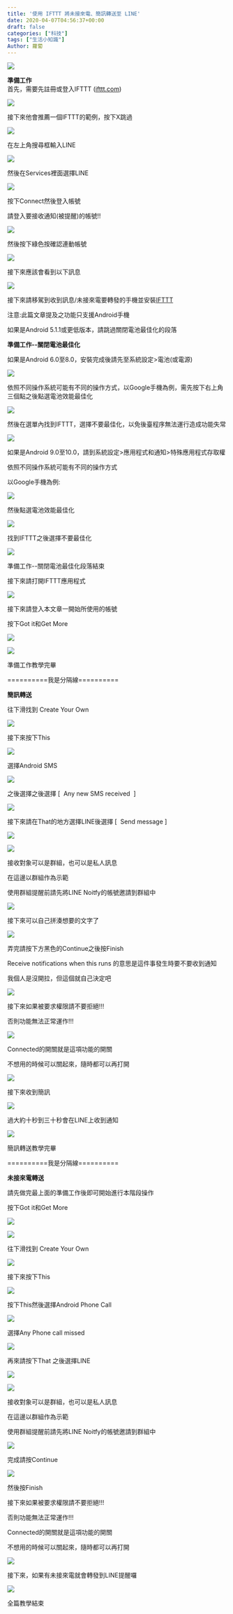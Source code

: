 ```yaml
---
title: '使用 IFTTT 將未接來電、簡訊轉送至 LINE'
date: 2020-04-07T04:56:37+00:00
draft: false
categories: ["科技"]
tags: ["生活小知識"]
Author: 蘿蔔
---
```


![](https://static-a1.steveyi.net/media/blog/2020/04/39743.jpg)

**準備工作**  
首先，需要先註冊或登入IFTTT ([ifttt.com](http://ifttt.com))

![](https://static-a1.steveyi.net/media/blog/2020/04/ifttt-forward-to-line-1.png)

接下來他會推薦一個IFTTT的範例，按下X跳過

![](https://static-a1.steveyi.net/media/blog/2020/04/ifttt-forward-to-line-2.png)

在左上角搜尋框輸入LINE

![](https://static-a1.steveyi.net/media/blog/2020/04/ifttt-forward-to-line-3.png)

然後在Services裡面選擇LINE

![](https://static-a1.steveyi.net/media/blog/2020/04/ifttt-forward-to-line-4.png)

按下Connect然後登入帳號

請登入要接收通知(被提醒)的帳號!!

![](https://static-a1.steveyi.net/media/blog/2020/04/ifttt-forward-to-line-5.png)

然後按下綠色按確認連動帳號

![](https://static-a1.steveyi.net/media/blog/2020/04/ifttt-forward-to-line-6.png)

接下來應該會看到以下訊息

![](https://static-a1.steveyi.net/media/blog/2020/04/ifttt-forward-to-line-7.png)

接下來請移駕到收到訊息/未接來電要轉發的手機並安裝[IFTTT](https://play.google.com/store/apps/details?id=com.ifttt.ifttt&hl=zh-TW)

注意:此篇文章提及之功能只支援Android手機

如果是Android 5.1.1或更低版本，請跳過關閉電池最佳化的段落

**準備工作--關閉電池最佳化**

如果是Android 6.0至8.0，安裝完成後請先至系統設定>電池(或電源)

![](https://static-a1.steveyi.net/media/blog/2020/04/ifttt-forward-to-line-8.png)

依照不同操作系統可能有不同的操作方式，以Google手機為例，需先按下右上角三個點之後點選電池效能最佳化

![](https://static-a1.steveyi.net/media/blog/2020/04/ifttt-forward-to-line-9.png)

然後在選單內找到IFTTT，選擇不要最佳化，以免後臺程序無法運行造成功能失常

![](https://static-a1.steveyi.net/media/blog/2020/04/ifttt-forward-to-line-10.png)

如果是Android 9.0至10.0，請到系統設定>應用程式和通知>特殊應用程式存取權

依照不同操作系統可能有不同的操作方式

以Google手機為例:

![](https://static-a1.steveyi.net/media/blog/2020/04/ifttt-forward-to-line-11.png)

然後點選電池效能最佳化

![](https://static-a1.steveyi.net/media/blog/2020/04/ifttt-forward-to-line-12.png)

找到IFTTT之後選擇不要最佳化

![](https://static-a1.steveyi.net/media/blog/2020/04/ifttt-forward-to-line-13.png)

準備工作--關閉電池最佳化段落結束

接下來請打開IFTTT應用程式

![](https://static-a1.steveyi.net/media/blog/2020/04/ifttt-forward-to-line-14.png)

接下來請登入本文章一開始所使用的帳號

按下Got it和Get More

![](https://static-a1.steveyi.net/media/blog/2020/04/ifttt-forward-to-line-15.png)

![](https://static-a1.steveyi.net/media/blog/2020/04/ifttt-forward-to-line-16.png)

準備工作教學完畢

\==========我是分隔線==========

**簡訊轉送**

往下滑找到 Create Your Own

![](https://static-a1.steveyi.net/media/blog/2020/04/ifttt-forward-to-line-17.png)

接下來按下This

![](https://static-a1.steveyi.net/media/blog/2020/04/ifttt-forward-to-line-18.png)

選擇Android SMS

![](https://static-a1.steveyi.net/media/blog/2020/04/ifttt-forward-to-line-19.png)

之後選擇之後選擇 \[  Any new SMS received  \]

![](https://static-a1.steveyi.net/media/blog/2020/04/ifttt-forward-to-line-20.png)

接下來請在That的地方選擇LINE後選擇 \[  Send message \]

![](https://static-a1.steveyi.net/media/blog/2020/04/ifttt-forward-to-line-21.png)

![](https://static-a1.steveyi.net/media/blog/2020/04/ifttt-forward-to-line-22.png)

接收對象可以是群組，也可以是私人訊息

在這邊以群組作為示範

使用群組提醒前請先將LINE Noitfy的帳號邀請到群組中

![](https://static-a1.steveyi.net/media/blog/2020/04/ifttt-forward-to-line-23.png)

接下來可以自己拼湊想要的文字了

![](https://static-a1.steveyi.net/media/blog/2020/04/ifttt-forward-to-line-24.png)

弄完請按下方黑色的Continue之後按Finish

Receive notifications when this runs 的意思是這件事發生時要不要收到通知

我個人是沒開拉，但這個就自己決定吧

![](https://static-a1.steveyi.net/media/blog/2020/04/ifttt-forward-to-line-25.png)

接下來如果被要求權限請不要拒絕!!!

否則功能無法正常運作!!!

![](https://static-a1.steveyi.net/media/blog/2020/04/ifttt-forward-to-line-26.png)

Connected的開關就是這項功能的開關

不想用的時候可以關起來，隨時都可以再打開

![](https://static-a1.steveyi.net/media/blog/2020/04/ifttt-forward-to-line-27.png)

接下來收到簡訊

![](https://static-a1.steveyi.net/media/blog/2020/04/ifttt-forward-to-line-28.png)

過大約十秒到三十秒會在LINE上收到通知

![](https://static-a1.steveyi.net/media/blog/2020/04/ifttt-forward-to-line-29.png)

簡訊轉送教學完畢

\==========我是分隔線==========

**未接來電轉送**

請先做完最上面的準備工作後即可開始進行本階段操作

按下Got it和Get More

![](https://static-a1.steveyi.net/media/blog/2020/04/ifttt-forward-to-line-30.png)

![](https://static-a1.steveyi.net/media/blog/2020/04/ifttt-forward-to-line-31.png)

往下滑找到 Create Your Own

![](https://static-a1.steveyi.net/media/blog/2020/04/ifttt-forward-to-line-32.png)

接下來按下This

![](https://static-a1.steveyi.net/media/blog/2020/04/ifttt-forward-to-line-33.png)

按下This然後選擇Android Phone Call

![](https://static-a1.steveyi.net/media/blog/2020/04/ifttt-forward-to-line-34.png)

選擇Any Phone call missed

![](https://static-a1.steveyi.net/media/blog/2020/04/ifttt-forward-to-line-35.png)

再來請按下That 之後選擇LINE

![](https://static-a1.steveyi.net/media/blog/2020/04/ifttt-forward-to-line-36.png)

![](https://static-a1.steveyi.net/media/blog/2020/04/ifttt-forward-to-line-37.png)

接收對象可以是群組，也可以是私人訊息

在這邊以群組作為示範

使用群組提醒前請先將LINE Noitfy的帳號邀請到群組中

![](https://static-a1.steveyi.net/media/blog/2020/04/ifttt-forward-to-line-38.png)

完成請按Continue

![](https://static-a1.steveyi.net/media/blog/2020/04/ifttt-forward-to-line-39.png)

然後按Finish

接下來如果被要求權限請不要拒絕!!!

否則功能無法正常運作!!!

Connected的開關就是這項功能的開關

不想用的時候可以關起來，隨時都可以再打開

![](https://static-a1.steveyi.net/media/blog/2020/04/ifttt-forward-to-line-40.png)

接下來，如果有未接來電就會轉發到LINE提醒囉

![](https://static-a1.steveyi.net/media/blog/2020/04/ifttt-forward-to-line-41.png)

全篇教學結束
